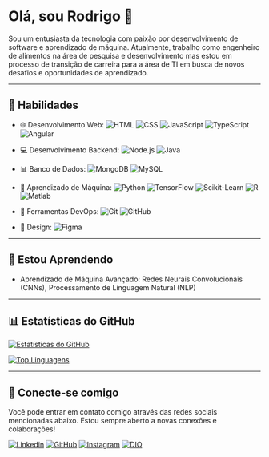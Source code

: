 <!-- Título -->
# Olá, sou Rodrigo 👋

<!-- Descrição -->
Sou um entusiasta da tecnologia com paixão por desenvolvimento de software e aprendizado de máquina. Atualmente, trabalho como engenheiro de alimentos na área de pesquisa e desenvolvimento mas estou em processo de transição de carreira para a área de TI em busca de novos desafios e oportunidades de aprendizado.

---

## 🚀 Habilidades

- 🌐 Desenvolvimento Web: 
  ![HTML](https://img.shields.io/badge/-HTML-239120?style=flat-square&logo=HTML5&logoColor=white)
  ![CSS](https://img.shields.io/badge/-CSS-1572B6?style=flat-square&logo=CSS3&logoColor=white)
  ![JavaScript](https://img.shields.io/badge/-JavaScript-F7DF1E?style=flat-square&logo=JavaScript&logoColor=black)
  ![TypeScript](https://img.shields.io/badge/-TypeScript-3178C6?style=flat-square&logo=TypeScript&logoColor=white)
  ![Angular](https://img.shields.io/badge/-Angular-DD0031?style=flat-square&logo=Angular&logoColor=white)

- 💻 Desenvolvimento Backend: 
  ![Node.js](https://img.shields.io/badge/-Node.js-339933?style=flat-square&logo=Node.js&logoColor=white)
  ![Java](https://img.shields.io/badge/-Java-007396?style=flat-square&logo=Java&logoColor=white)
  
- 📊 Banco de Dados: 
  ![MongoDB](https://img.shields.io/badge/-MongoDB-47A248?style=flat-square&logo=MongoDB&logoColor=white)
  ![MySQL](https://img.shields.io/badge/-MySQL-4479A1?style=flat-square&logo=MySQL&logoColor=white)
  
- 🤖 Aprendizado de Máquina: 
  ![Python](https://img.shields.io/badge/-Python-3776AB?style=flat-square&logo=Python&logoColor=white)
  ![TensorFlow](https://img.shields.io/badge/-TensorFlow-FF6F00?style=flat-square&logo=TensorFlow&logoColor=white)
  ![Scikit-Learn](https://img.shields.io/badge/-Scikit--Learn-F7931E?style=flat-square&logo=scikit-learn&logoColor=white)
  ![R](https://img.shields.io/badge/-R-276DC3?style=flat-square&logo=R&logoColor=white)
  ![Matlab](https://img.shields.io/badge/-Matlab-0076A8?style=flat-square&logo=MathWorks&logoColor=white)
  
- 🐳 Ferramentas DevOps: 
  ![Git](https://img.shields.io/badge/-Git-F05032?style=flat-square&logo=Git&logoColor=white)
  ![GitHub](https://img.shields.io/badge/-GitHub-181717?style=flat-square&logo=GitHub&logoColor=white)
  
- 🎨 Design:
  ![Figma](https://img.shields.io/badge/-Figma-F24E1E?style=flat-square&logo=Figma&logoColor=white)

---

## 🌱 Estou Aprendendo

- Aprendizado de Máquina Avançado: Redes Neurais Convolucionais (CNNs), Processamento de Linguagem Natural (NLP)

---

## 📊 Estatísticas do GitHub

[![Estatísticas do GitHub](https://github-readme-stats.vercel.app/api?username=igonc&show_icons=true&theme=dark)](https://github.com/anuraghazra/github-readme-stats)

[![Top Linguagens](https://github-readme-stats.vercel.app/api/top-langs/?username=igonc&layout=compact&theme=dark)](https://github.com/anuraghazra/github-readme-stats)

---

## 📝 Conecte-se comigo

Você pode entrar em contato comigo através das redes sociais mencionadas abaixo. Estou sempre aberto a novas conexões e colaborações!

<!-- Ícones e Links de Redes Sociais -->
[![Linkedin](https://img.shields.io/badge/-LinkedIn-0077B5?style=flat-square&logo=Linkedin&logoColor=white)](https://www.linkedin.com/in/rodrigo-nunes-cavalcanti/)
[![GitHub](https://img.shields.io/badge/-GitHub-181717?style=flat-square&logo=GitHub&logoColor=white)](https://github.com/igonc)
[![Instagram](https://img.shields.io/badge/-Instagram-E4405F?style=flat-square&logo=Instagram&logoColor=white)](https://www.instagram.com/drigoncavalcanti/)
[![DIO](https://img.shields.io/badge/-DIO-FF5722?style=flat-square&logo=dev.to&logoColor=white)](https://web.dio.me/users/rodrigoncavalcanti)
